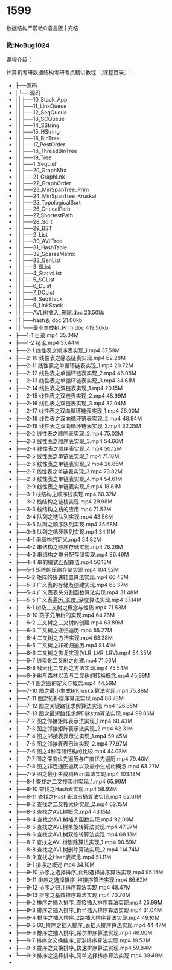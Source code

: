 # 1599
数据结构严蔚敏C语言版 | 完结
### 微:NoBug1024 


课程介绍：

计算机考研数据结构考研考点精讲教程
〖课程目录〗:

- ├──源码  
- |   └──源码  
- |   |   ├──10_Stack_App  
- |   |   ├──11_LinkQueue  
- |   |   ├──12_SeqQueue  
- |   |   ├──13_SCQueue  
- |   |   ├──14_SString  
- |   |   ├──15_HString  
- |   |   ├──16_BinTree  
- |   |   ├──17_PostOrder  
- |   |   ├──18_ThreadBinTree  
- |   |   ├──19_Tree  
- |   |   ├──1_SeqList  
- |   |   ├──20_GraphMtx  
- |   |   ├──21_GraphLnk  
- |   |   ├──22_GraphOrder  
- |   |   ├──23_MinSpanTree_Prim  
- |   |   ├──24_MinSpanTree_Kruskal  
- |   |   ├──25_TopologicalSort  
- |   |   ├──26_CriticalPath  
- |   |   ├──27_ShortestPath  
- |   |   ├──28_Sort  
- |   |   ├──29_BST  
- |   |   ├──2_List  
- |   |   ├──30_AVLTree  
- |   |   ├──31_HashTable  
- |   |   ├──32_SparseMatrix  
- |   |   ├──33_GenList  
- |   |   ├──3_SList  
- |   |   ├──4_StaticList  
- |   |   ├──5_SCList  
- |   |   ├──6_DList  
- |   |   ├──7_DCList  
- |   |   ├──8_SeqStack  
- |   |   ├──9_LinkStack  
- |   |   ├──AVL树插入_删除.doc  23.50kb
- |   |   ├──hash表.doc  21.00kb
- |   |   └──最小生成树_Prim.doc  419.50kb
- ├──1-1 目录.mp4  35.04M
- ├──1-2 绪论.mp4  37.44M
- ├──2-1 线性表之顺序表实现_1.mp4  37.59M
- ├──2-10 线性表之静态链表实现.mp4  62.28M
- ├──2-11 线性表之单循环链表实现_1.mp4  20.72M
- ├──2-12 线性表之单循环链表实现_2.mp4  46.08M
- ├──2-13 线性表之单循环链表实现_3.mp4  34.61M
- ├──2-14 线性表之双链表实现_1.mp4  20.15M
- ├──2-15 线性表之双链表实现_2.mp4  48.99M
- ├──2-16 线性表之双链表实现_3.mp4  32.04M
- ├──2-17 线性表之双向循环链表实现_1.mp4  25.00M
- ├──2-18 线性表之双向循环链表实现_2.mp4  48.94M
- ├──2-19 线性表之双向循环链表实现_3.mp4  32.35M
- ├──2-2 线性表之顺序表实现_2.mp4  75.02M
- ├──2-3 线性表之顺序表实现_3.mp4  54.66M
- ├──2-4 线性表之顺序表实现_4.mp4  50.12M
- ├──2-5 线性表之单链表实现_1.mp4  71.18M
- ├──2-6 线性表之单链表实现_2.mp4  26.85M
- ├──2-7 线性表之单链表实现_3.mp4  73.82M
- ├──2-8 线性表之单链表实现_4.mp4  54.61M
- ├──2-9 线性表之单链表实现_5.mp4  18.81M
- ├──3-1 栈结构之顺序栈实现.mp4  60.32M
- ├──3-2 栈结构之链栈实现.mp4  29.98M
- ├──3-3 栈结构之栈的应用.mp4  71.52M
- ├──3-4 队列之链队列实现.mp4  43.56M
- ├──3-5 队列之顺序队列实现.mp4  35.68M
- ├──3-6 队列之循环队列实现.mp4  34.11M
- ├──4-1 串结构的定义.mp4  54.82M
- ├──4-2 串结构之顺序存储实现.mp4  76.26M
- ├──4-3 串结构之堆分配存储实现.mp4  86.49M
- ├──4-4 串的模式匹配算法.mp4  50.13M
- ├──5-1 矩阵的压缩存储实现.mp4  104.52M
- ├──5-2 矩阵的快速转置算法实现.mp4  66.43M
- ├──5-3 广义表的存储及创建实现.mp4  68.37M
- ├──5-4 广义表表头分割函数算法实现.mp4  31.48M
- ├──5-5 广义表遍历_长度_深度算法实现.mp4  37.14M
- ├──6-1 树及二叉树之概念与性质.mp4  71.53M
- ├──6-10 孩子兄弟树的实现.mp4  64.76M
- ├──6-2 二叉树之二叉树的创建.mp4  63.89M
- ├──6-3 二叉树之递归遍历.mp4  55.27M
- ├──6-4 二叉树之方法实现.mp4  63.38M
- ├──6-5 二叉树之非递归遍历.mp4  81.41M
- ├──6-6 二叉树之恢复实现(VLR_LVR_LRV).mp4  54.35M
- ├──6-7 线索化二叉树之创建.mp4  71.56M
- ├──6-8 线索化二叉树之方法实现.mp4  75.54M
- ├──6-9 树与森林以及与二叉树的转换概念.mp4  45.99M
- ├──7-1 图之图的定义与概念.mp4  44.59M
- ├──7-10 图之最小生成树Kruskal算法实现.mp4  75.86M
- ├──7-11 图之拓扑排序算法实现.mp4  86.78M
- ├──7-12 图之关键路径求解算法实现.mp4  126.85M
- ├──7-13 图之最短路径求解Dijkstra算法实现.mp4  99.86M
- ├──7-2 图之邻接矩阵表示法实现_1.mp4  60.43M
- ├──7-3 图之邻接矩阵表示法实现_2.mp4  62.31M
- ├──7-4 图之邻接表表示法实现_1.mp4  59.45M
- ├──7-5 图之邻接表表示法实现_2.mp4  77.97M
- ├──7-6 图之4种存储结构的比较.mp4  44.03M
- ├──7-7 图之深度优先遍历与广度优先遍历.mp4  79.40M
- ├──7-8 图之非连通图遍历以及最小生成树概念.mp4  63.27M
- ├──7-9 图之最小生成树Prim算法实现.mp4  103.18M
- ├──8-1 查找之二叉搜索树实现_1.mp4  65.99M
- ├──8-10 查找之Hash表实现.mp4  58.92M
- ├──8-11 查找之Hash表溢出桶算法实现.mp4  62.61M
- ├──8-2 查找之二叉搜索树实现_2.mp4  62.15M
- ├──8-3 查找之AVL树概念.mp4  43.15M
- ├──8-4 查找之AVL树插入函数实现.mp4  92.00M
- ├──8-5 查找之AVL树单旋转算法实现.mp4  47.97M
- ├──8-6 查找之AVL树双旋转算法实现.mp4  68.13M
- ├──8-7 查找之AVL树删除算法实现_1.mp4  90.59M
- ├──8-8 查找之AVL树删除算法实现_2.mp4  114.74M
- ├──8-9 查找之Hash表概念.mp4  51.11M
- ├──9-1 排序之概述.mp4  34.10M
- ├──9-10 排序之选择排序_树形选择排序算法实现.mp4  95.15M
- ├──9-11 排序之选择排序_堆排序算法实现.mp4  66.62M
- ├──9-12 排序之归并排序算法实现.mp4  48.47M
- ├──9-13 排序之基数排序算法实现.mp4  70.76M
- ├──9-2 排序之插入排序_直接插入排序算法实现.mp4  25.99M
- ├──9-3 排序之插入排序_折半插入排序算法实现.mp4  31.04M
- ├──9-4 排序之插入排序_2路插入排序算法实现.mp4  49.10M
- ├──9-5 60_排序之插入排序_表插入排序算法实现.mp4  44.47M
- ├──9-6 排序之插入排序_希尔排序算法实现.mp4  46.00M
- ├──9-7 排序之交换排序_冒泡排序算法实现.mp4  19.53M
- ├──9-8 排序之交换排序_快速排序算法实现.mp4  59.84M
- └──9-9 排序之选择排序_简单选择排序算法实现.mp4  39.48M
- 
